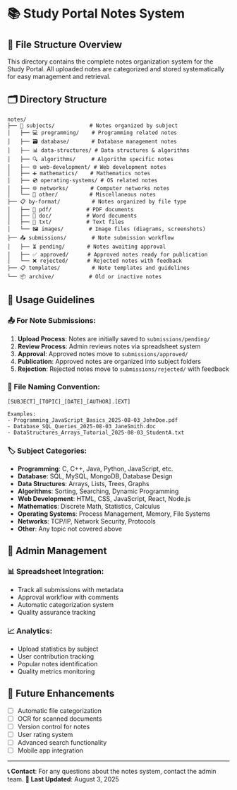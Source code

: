 # 📚 Study Portal Notes System

## 📁 File Structure Overview

This directory contains the complete notes organization system for the Study Portal. All uploaded notes are categorized and stored systematically for easy management and retrieval.

## 🗂️ Directory Structure

```
notes/
├── 📖 subjects/           # Notes organized by subject
│   ├── 💻 programming/    # Programming related notes
│   ├── 🗃️ database/       # Database management notes
│   ├── 📊 data-structures/ # Data structures & algorithms
│   ├── 🔍 algorithms/     # Algorithm specific notes
│   ├── 🌐 web-development/ # Web development notes
│   ├── ➕ mathematics/    # Mathematics notes
│   ├── 💿 operating-systems/ # OS related notes
│   ├── 🌐 networks/       # Computer networks notes
│   └── 📄 other/          # Miscellaneous notes
├── 📋 by-format/          # Notes organized by file type
│   ├── 📄 pdf/           # PDF documents
│   ├── 📝 doc/           # Word documents
│   ├── 📄 txt/           # Text files
│   └── 🖼️ images/        # Image files (diagrams, screenshots)
├── 📤 submissions/        # Note submission workflow
│   ├── ⏳ pending/       # Notes awaiting approval
│   ├── ✅ approved/      # Approved notes ready for publication
│   └── ❌ rejected/      # Rejected notes with feedback
├── 📋 templates/          # Note templates and guidelines
└── 📦 archive/           # Old or inactive notes
```

## 🎯 Usage Guidelines

### 📤 For Note Submissions:
1. **Upload Process**: Notes are initially saved to `submissions/pending/`
2. **Review Process**: Admin reviews notes via spreadsheet system
3. **Approval**: Approved notes move to `submissions/approved/`
4. **Publication**: Approved notes are organized into subject folders
5. **Rejection**: Rejected notes move to `submissions/rejected/` with feedback

### 📁 File Naming Convention:
```
[SUBJECT]_[TOPIC]_[DATE]_[AUTHOR].[EXT]

Examples:
- Programming_JavaScript_Basics_2025-08-03_JohnDoe.pdf
- Database_SQL_Queries_2025-08-03_JaneSmith.doc
- DataStructures_Arrays_Tutorial_2025-08-03_StudentA.txt
```

### 🏷️ Subject Categories:
- **Programming**: C, C++, Java, Python, JavaScript, etc.
- **Database**: SQL, MySQL, MongoDB, Database Design
- **Data Structures**: Arrays, Lists, Trees, Graphs
- **Algorithms**: Sorting, Searching, Dynamic Programming
- **Web Development**: HTML, CSS, JavaScript, React, Node.js
- **Mathematics**: Discrete Math, Statistics, Calculus
- **Operating Systems**: Process Management, Memory, File Systems
- **Networks**: TCP/IP, Network Security, Protocols
- **Other**: Any topic not covered above

## 🔧 Admin Management

### 📊 Spreadsheet Integration:
- Track all submissions with metadata
- Approval workflow with comments
- Automatic categorization system
- Quality assurance tracking

### 📈 Analytics:
- Upload statistics by subject
- User contribution tracking
- Popular notes identification
- Quality metrics monitoring

## 🚀 Future Enhancements

- [ ] Automatic file categorization
- [ ] OCR for scanned documents
- [ ] Version control for notes
- [ ] User rating system
- [ ] Advanced search functionality
- [ ] Mobile app integration

---

**📞 Contact**: For any questions about the notes system, contact the admin team.
**🔄 Last Updated**: August 3, 2025
